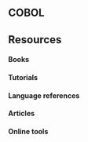 ## COBOL

## Resources

#### Books
#### Tutorials
#### Language references
#### Articles
#### Online tools
